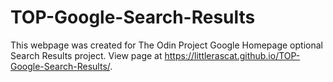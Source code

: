 # TOP-Google-Search-Results
This webpage was created for The Odin Project Google Homepage optional Search Results project. View page at https://littlerascat.github.io/TOP-Google-Search-Results/.
